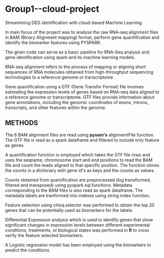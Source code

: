 # Group1--cloud-project
Streamlining DEG identification with cloud-based Machine Learning

In main focus of the project was to analyse the raw RNA-seq alignment files in BAM (Binary Alignment mapping) format, perform gene quantification and identify the biomarker features using PYSPARK.

The given code can serve as a basic pipeline for RNA-Seq analysis and gene identification using spark and its machine learning models.

RNA-seq alignment refers to the process of mapping or aligning short sequences of RNA molecules obtained from high-throughput sequencing technologies to a reference genome or transcriptome.

Gene quantification using a GTF (Gene Transfer Format) file involves estimating the expression levels of genes based on RNA-seq data aligned to a reference genome or transcriptome. GTF files provide information about gene annotations, including the genomic coordinates of exons, introns, transcripts, and other features within the genome.

## METHODS

The 6 BAM alignment files are read using **pysam's** alignmentFile function.
The GTF file is read as a spark dataframe and filtered to include only feature as genes.

A quantification function is employed which takes the GTF file rows and uses the seqname, chromosome start and end positions to read the BAM file and count the reads aligned to that specific position. The function stores the counts in a dictionary with gene id's as keys and the counts as values.

Counts obtained from quantification are preprocessed (log transformed, filtered and transposed) using pyspark.sql.functions.
Metadata corresponding to the BAM files is also read as spark dataframe.
The metadata labels are tranformed into indexes using string index function.

Feature selection using chisq.selector was performed to obtain the top 20 genes that can be potentially used as biomarkers for the labels.

Differential Expression analysis which is used to identify genes that show significant changes in expression levels between different experimental conditions, treatments, or biological states was performed in **R** to cross verify the feature selected biomarkers.

A Logistic regression model has been employed using the biomarkers to predict the conditions.

